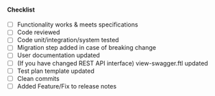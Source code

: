 #### Checklist
- [ ] Functionality works & meets specifications
- [ ] Code reviewed
- [ ] Code unit/integration/system tested
- [ ] Migration step added in case of breaking change
- [ ] User documentation updated
- [ ] (If you have changed REST API interface) view-swagger.ftl updated
- [ ] Test plan template updated
- [ ] Clean commits
- [ ] Added Feature/Fix to release notes
